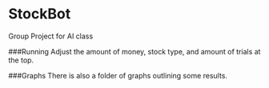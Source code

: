 # StockBot
Group Project for AI class

###Running
Adjust the amount of money, stock type, and amount of trials at the top.

###Graphs
There is also a folder of graphs outlining some results.
